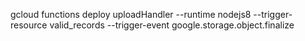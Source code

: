 gcloud functions deploy uploadHandler --runtime nodejs8 --trigger-resource valid_records --trigger-event google.storage.object.finalize